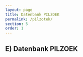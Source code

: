 ```yaml
---
layout: page
title: Datenbank PILZOEK
permalink: /pilzotek/
section: 5
order: 1
---
```


## E) Datenbank PILZOEK